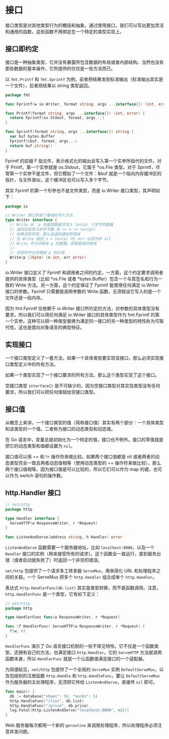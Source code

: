 # 接口

接口类型是对其他类型行为的概括和抽象。通过使用接口，我们可以写出更加灵活和通用的函数，这些函数不用绑定在一个特定的类型实现上。

## 接口即约定

接口是一种抽象类型，它并没有暴露所包含数据的布局或者内部结构，当然也没有那些数据的基本操作，它所提供的仅仅是一些方法而已。

以 `fmt.Printf` 和 `fmt.Sprintf` 为例，前者把结果发到标准输出（标准输出其实是一个文件），后者把结果以 string 类型返回。

```go
package fmt

func Fprintf(w io.Writer, format string, args ...interface{}) (int, error)

func Printf(format string, args ...interface{}) (int, error) {
  return Fprintf(os.Stdout, format, args...)
}

func Sprintf(format string, args ...interface{}) string {
  var buf bytes.Buffer
  Fprintf(&buf, format, args...)
  return buf.string()
}
```

Fprintf 的前缀 F 指文件，表示格式化的输出会写入第一个实参所指代的文件。对于 Printf，第一个实参就是 os.Stdout，它属于 *os.File 类型。对于 Sprintf，尽管第一个实参不是文件，但它模拟了一个文件：&buf 就是一个指向内存缓冲区的指针，与文件类似，这个缓冲区也可以写入多个字节。

其实 Fprintf 的第一个形参也不是文件类型，而是 io.Writer 接口类型，其声明如下：

```go
package io

// Writer 接口封装了基础的写入方法
type Writer interface {
  // Write 从  p 向底层数据流写入 len(p) 个字节的数据
  // 返回实际写入的字节数（0 <= n <= len(p)）
  // 如果没有写完，那么会返回遇到的错误
  // 在 Write 返回 n < len(p) 时，err 必须为非 nil
  // Write 不允许修改 p 的数据，即使是临时修改
  //
  // 实现时不允许残留 p 的引用
  Write(p []byte) (n int, err error)
}
```

io.Writer 接口定义了 Fprintf 和调用者之间的约定。一方面，这个约定要求调用者提供的具体类型（比如 *os.File 或者 *bytes.Buffer）包含一个与其签名和行为一致的 Write 方法。另一方面，这个约定保证了 Fprintf 能使用任何满足 io.Writer 接口的参数。Fprintf 只需要能调用参数的 Write 函数，无须假设它写入的是一个文件还是一段内存。

因为 fmt.Fprintf 仅依赖于 io.Writer 接口所约定的方法，对参数的具体类型没有要求，所以我们可以用任何满足 io.Writer 接口的具体类型作为 fmt.Fprintf 的第一个实参。这种可以把一种类型替换为满足同一接口的另一种类型的特性称为可取代性，这也是面向对象语言的典型特征。

## 实现接口

一个接口类型定义了一套方法，如果一个具体类型要实现该接口，那么必须实现接口类型定义中的所有方法。

如果一个类型实现了一个接口要求的所有方法，那么这个类型实现了这个接口。

空接口类型 `interface{}` 是不可缺少的，因为空接口类型对其实现类型没有任何要求，所以我们可以把任何值赋给空接口类型。

## 接口值

从概念上来讲，一个接口类型的值（简称接口值）其实有两个部分：一个具体类型和该类型的一个值。二者称为接口的动态类型和动态值。

在 Go 语言中，变量总是初始化为一个特定的值，接口也不例外。接口的零值就是把它的动态类型和值都设置为 `nil`。

接口值可以用 == 和 != 操作符来做比较。如果两个接口值都是 nil 或者两者的动态类型完全一致且两者动态值相等（使用动态类型的 == 操作符来做比较），那么两个接口值相等。因为接口值是可以比较的，所以它们可以作为 map 的键，也可以作为 switch 语句的操作数。

## http.Handler 接口

```go
// net/http
package http

type Handler interface {
  ServeHTTP(w ResponseWriter, r *Request)
}

func ListenAndServe(address string, h Handler) error
```

`ListenAndServe` 函数需要一个服务器地址，比如 `localhost:8000`，以及一个 `Handler` 接口的实例（用来接受所有的请求）。这个函数会一直运行，直到服务出错（或者启动就失败了）时返回一个非空的错误。

`net/http` 包提供了一个请求多工转发器 `ServeMux`，用来简化 URL 和处理程序之间的关联。一个 ServeMux 把多个 `http.Handler` 组合成单个 `http.Handler`。

表达式 `http.HandlerFunc(db.list)` 其实是类型转换，而不是函数调用。注意，`http.HandlerFunc`  是一个类型，它有如下定义：

```go
// net/http
package http

type HandlerFunc func(w ResponseWriter, r *Request)

func (f HandlerFunc) ServeHTTP(w ResponseWriter, r *Request) {
  f(w, r)
}
```

`HandlerFunc` 演示了 Go 语言接口机制的一些不常见特性。它不仅是一个函数类型，还拥有自己的方法，也满足接口 `http.Handler`。它的 `ServeHTTP` 方法就调用函数本身，所以 `HandlerFunc` 就是一个让函数值满足接口的一个适配器。

为简便起见，`net/http` 包提供了一个全局的 `ServeMux` 实例 `DefaultServeMux`，以及包级别的注册函数 `http.Handle` 和 `http.HandleFunc`。要让 `DefaultServeMux` 作为服务器的主处理程序，无须把它传给 `ListenAndServe`，直接传 `nil` 即可。

```go
func main() {
  db := database{"shoes": 50, "socks": 5}
  http.HandleFunc("/list", db.list)
  http.HandleFunc("/price", db.price)
  log.Fatal(http.ListenAndServe("localhost:8000", nil))
}
```

Web 服务器每次都用一个新的 `goroutine` 来调用处理程序，所以处理程序必须注意并发问题。